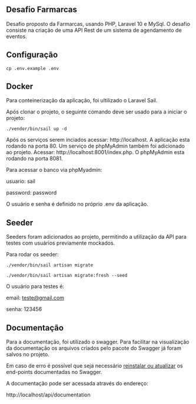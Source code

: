 ## Desafio Farmarcas

Desafio proposto da Farmarcas, usando PHP, Laravel 10 e MySql. O desafio consiste na criação de uma API Rest de um sistema de agendamento de eventos.

## Configuração

```
cp .env.example .env
```

## Docker

Para conteinerização da aplicação, foi ultilizado o Laravel Sail.

Após clonar o projeto, o seguinte comando deve ser usado para a iniciar o projeto:

```
./vendor/bin/sail up -d
```

Após os serviços serem inciados acessar: http://localhost. A aplicação esta rodando na porta 80.
Um serviço de phpMyAdmin também foi adicionado ao projeto. Acessar: http://localhost:8001/index.php. O phpMyAdmin esta rodando na porta 8081.

Para acessar o banco via phpMyadmin:

usuario: sail

password: password

O usuário e senha é definido no próprio .env da aplicação.

## Seeder

Seeders foram adicionados ao projeto, permitindo a utilização da API para testes com usuários previamente mockados.

Para rodar os seeder:

```
./vendor/bin/sail artisan migrate
```

```
./vendor/bin/sail artisan migrate:fresh --seed
```

O usuário para testes é:

email: teste@gmail.com

senha: 123456

## Documentação

Para a documentação, foi utilizado o swagger. Para facilitar na visualização da documentação os arquivos criados pelo pacote do Swagger já foram salvos no projeto.

Em caso de erro é possível que seja necessário [reinstalar ou atualizar](https://www.bacancytechnology.com/blog/laravel-swagger-integration#requirements-and-setup-for-laravel-swagger) os end-points documentadas no Swagger.

A documentação pode ser acessada através do endereço: 

http://localhost/api/documentation


